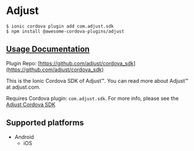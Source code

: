 # Adjust

```
$ ionic cordova plugin add com.adjust.sdk
$ npm install @awesome-cordova-plugins/adjust
```

## [Usage Documentation](https://danielsogl.gitbook.io/awesome-cordova-plugins/plugins/adjust/)

Plugin Repo: [https://github.com/adjust/cordova_sdk](https://github.com/adjust/cordova_sdk)

This is the Ionic Cordova SDK of Adjust™. You can read more about Adjust™ at adjust.com.

Requires Cordova plugin: `com.adjust.sdk`. For more info, please see the [Adjust Cordova SDK](https://github.com/adjust/cordova_sdk)

## Supported platforms

- Android
  - iOS
  


